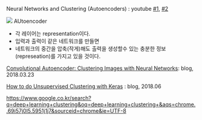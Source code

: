 Neural Networks and Clustering (Autoencoders) : youtube [#1](https://www.youtube.com/watch?v=0oEMORg04zw), [#2](https://youtu.be/ci0xtJwZdzk)

![](https://i.imgur.com/3bMrnmG.png)
AUtoencoder 
- 각 레이어는 representation이다.
- 입력과 출력이 같은 네트워크를 만들면  
- 네트워크의 중간을 압축(작게)해도 출력을 생성할수 있는 충분한 정보(represeation)를 가지고 있을 것이다. 

[Convolutional Autoencoder: Clustering Images with Neural Networks](https://sefiks.com/2018/03/23/convolutional-autoencoder-clustering-images-with-neural-networks/): blog, 2018.03.23

[How to do Unsupervised Clustering with Keras](https://www.dlology.com/blog/how-to-do-unsupervised-clustering-with-keras/) : blog, 2018.06


https://www.google.co.kr/search?q=deep+learning+clustering&oq=deep+learning+clustering+&aqs=chrome..69i57j0l5.5951j1j7&sourceid=chrome&ie=UTF-8